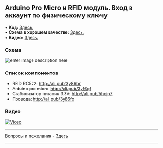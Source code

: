## Arduino Pro Micro и RFID модуль. Вход в аккаунт по физическому ключу

• **Код:** [Здесь.](/all_here/110/code.txt)  
• **Схема в хорошем качестве:** [Здесь.](https://i.imgur.com/CesxWfE.jpg)  
• **Видео:** [Здесь.](https://youtu.be/mnTJ_KKey8Y)  

### Схема
![enter image description here](https://i.imgur.com/CesxWfE.jpg)

### Список компонентов
- RFID RC522: http://ali.pub/3y86bn  
- Arduino pro micro: http://ali.pub/3yf6qf  
- Стабилизатор питания 3.3V: http://ali.pub/5hcjp7  
- Провода: http://ali.pub/3y86fx  

### Видео
[![Video](https://img.youtube.com/vi/mnTJ_KKey8Y/maxresdefault.jpg)](https://youtu.be/mnTJ_KKey8Y)

---

Вопросы и пожелания - [Здесь](https://www.youtube.com/c/Bytevideo/)

---
